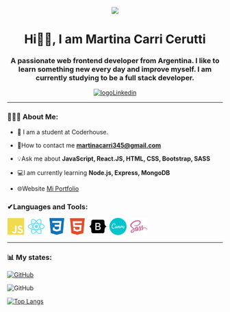 <div id="header" align="center">
    <img src="https://res.cloudinary.com/dpruqtqw2/image/upload/v1677075193/WhatsApp_Image_2023-02-22_at_11.01.08_pqfgui.jpg" width="200"/>
    <h1 align="center">Hi👋🏻, I am Martina Carri Cerutti</h1>
    <h3 align="center">A passionate web frontend developer from Argentina. I like to learn something new every day and improve myself. I am currently studying to be a full stack developer.</h3>
</div>

<div id="badge" align="center">
    <a href="https://www.linkedin.com/in/martina-carri-cerutti-32688a238/">
        <img src="https://img.shields.io/badge/Linkedin-MartinaCarriCerutti-blue" alt="logoLinkedin"/>
    </a>
</div>

---

### 👩🏻‍💻 About Me:
- 📖 I am a student at Coderhouse.

- 📨How to contact me **martinacarri345@gmail.com**
 
- 💡Ask me about **JavaScript, React.JS, HTML, CSS, Bootstrap, SASS**
 
- 💻I am currently learning **Node.js, Express, MongoDB**
 
- 🌐Website [Mi Portfolio](https://portfolio-mcc.netlify.app/)


<div lign="left">
    <h3>✔Languages and Tools:</h3>
    <div>
        <img src="https://github.com/devicons/devicon/blob/master/icons/javascript/javascript-plain.svg" alt="JavaScript" title="JavaScript" width="40"                         height="40"/>&nbsp;
        <img src="https://github.com/devicons/devicon/blob/master/icons/react/react-original.svg" alt="React" title="React" width="40" height="40"/>&nbsp;
        <img src="https://github.com/devicons/devicon/blob/master/icons/css3/css3-plain.svg" alt="CSS" title="CSS" width="40" height="40"/>&nbsp;
        <img src="https://github.com/devicons/devicon/blob/master/icons/html5/html5-plain.svg" alt="HTML5" title="HTML5" width="40" height="40"/>&nbsp;
        <img src="https://github.com/devicons/devicon/blob/master/icons/bootstrap/bootstrap-plain.svg" alt="Bootstrap" title="Bootstrap" width="40" height="40"/>&nbsp;
        <img src="https://github.com/devicons/devicon/blob/master/icons/canva/canva-original.svg" alt="Canva" title="Canva" width="40" height="40"/>&nbsp;
        <img src="https://github.com/devicons/devicon/blob/master/icons/sass/sass-original.svg" alt="Sass" title="Sass" width="40" height="40"/>&nbsp;
    </div>
</div>

---

### 📊 My states:

[![GitHub](https://streak-stats.demolab.com?user=mcarricerutti&theme=rose-pine)](https://git.io/streak-stats)

![GitHub](https://github-readme-stats.vercel.app/api?username=mcarricerutti&show_icons=true&theme=onedark)

[![Top Langs](https://github-readme-stats.vercel.app/api/top-langs/?username=mcarricerutti&hide_progress=true)](https://github.com/mcarricerutti/github-readme-stats)

